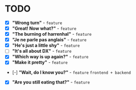 # TODO

- [x] **"Wrong turn"** - `feature`
- [x] **"Great! Now what?"** - `feature`
- [x] **"The burning of harrenhal"** - `feature`
- [x] **"Je ne parle pas anglais"** - `feature`
- [x] **"He's just a little shy"** - `feature`
- [ ] **"It's all about DX"** - `feature`
- [x] **"Which way is up again?"** - `feature`
- [x] **"Make it pretty"** - `feature`
- [-] **"Wait, do I know you?"** - `feature` `frontend + backend`
- [x] **"Are you still eating that?"** - `feature`
